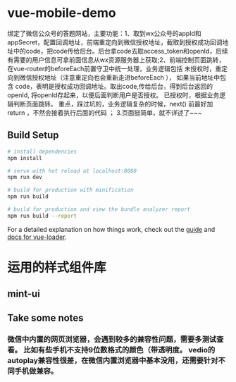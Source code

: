 # vue-mobile-demo

绑定了微信公众号的答题网站，主要功能：1、取到wx公众号的appId和appSecret，配置回调地址，前端重定向到微信授权地址，截取到授权成功回调地址中的code，把code传给后台。后台拿code去取access_token和openId，后续有需要的用户信息可拿前面信息从wx资源服务器上获取;2、前端控制页面跳转，在vue-router的beforeEach前置守卫中统一处理，业务逻辑包括 未授权时，重定向到微信授权地址（注意重定向也会重新走进beforeEach ）， 如果当前地址中包含 code，表明是授权成功回调地址。取出code,传给后台，得到后台返回的openId, 将openId存起来，以便后面判断用户是否授权。 已授权时，根据业务逻辑判断页面跳转。  重点，踩过坑的，业务逻辑复杂的时候，next() 前最好加return ，不然会接着执行后面的代码 ； 3.页面挺简单，就不详述了~~~

## Build Setup

``` bash
# install dependencies
npm install

# serve with hot reload at localhost:8080
npm run dev

# build for production with minification
npm run build

# build for production and view the bundle analyzer report
npm run build --report
```

For a detailed explanation on how things work, check out the [guide](http://vuejs-templates.github.io/webpack/) and [docs for vue-loader](http://vuejs.github.io/vue-loader).

# 运用的样式组件库
## mint-ui 


## Take some notes
### 微信中内置的网页浏览器，会遇到较多的兼容性问题，需要多测试查看。 比如有些手机不支持9位数格式的颜色（带透明度。 vedio的autoplay兼容性很差，在微信内置浏览器中基本没用，还需要针对不同手机做兼容。


